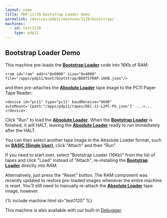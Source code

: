 ```yaml
---
layout: page
title: PDP-11/20 Bootstrap Loader Demo
permalink: /devices/pdp11/machine/1120/bootstrap/
machines:
  - id: test1120
    type: pdp11
---
```


Bootstrap Loader Demo
---------------------

This machine pre-loads the **[Bootstrap Loader](/apps/pdp11/boot/bootstrap/)** code into 16Kb of RAM:

	<ram id="ram" addr="0x0000" size="0x4000" file="/apps/pdp11/boot/bootstrap/BOOTSTRAP-16KB.json"/>

and then pre-attaches the **[Absolute Loader](/apps/pdp11/tapes/absloader/)** tape image to the PC11 Paper Tape Reader:

	<device id="pc11" type="pc11" baudReceive="9600" autoMount='{path:"/apps/pdp11/tapes/DEC-11-L2PC-PO.json"}' ...>...</device>

Click "Run" to load the **[Absolute Loader](/apps/pdp11/tapes/absloader/)**.
When the **[Bootstrap Loader](/apps/pdp11/boot/bootstrap/)** is finished, it will HALT,
leaving the **[Absolute Loader](/apps/pdp11/tapes/absloader/)** ready to run immediately after the HALT.

You can then select another tape image in the Absolute Loader format, such as **[BASIC (Single User)](/apps/pdp11/tapes/basic/)**,
click "Attach" and then "Run".

If you need to start over, select "Bootstrap Loader (16Kb)" from the list of tapes and click "Load" instead of
"Attach", re-installing the **[Bootstrap Loader](/apps/pdp11/boot/bootstrap/)** directly into RAM.

Alternatively, just press the "Reset" button.  The RAM component was recently updated to restore pre-loaded images whenever
the entire machine is reset.  You'll still need to manually re-attach the **[Absolute Loader](/apps/pdp11/tapes/absloader/)**
tape image, however.

{% include machine.html id="test1120" %}

This machine is also available with our built-in [Debugger](debugger/).
